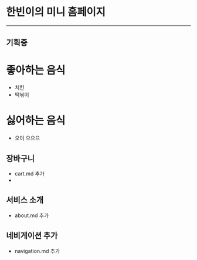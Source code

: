 # 한빈이의 미니 홈페이지
---
기획중
---

# 좋아하는 음식
- 치킨
- 떡볶이

# 싫어하는 음식
- 오이 으으으


## 장바구니
- cart.md 추가
- 
## 서비스 소개
- about.md 추가

## 네비게이션 추가
- navigation.md 추가

